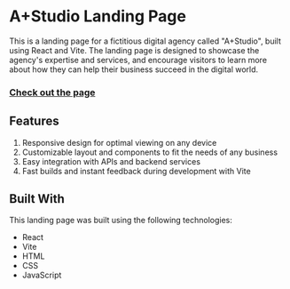 # A+Studio Landing Page
This is a landing page for a fictitious digital agency called "A+Studio", built using React and Vite. The landing page is designed to showcase the agency's expertise and services, and encourage visitors to learn more about how they can help their business succeed in the digital world.
### [Check out the page](https://neon-salamander-09ca74.netlify.app/)

## Features
1. Responsive design for optimal viewing on any device
2. Customizable layout and components to fit the needs of any business
3. Easy integration with APIs and backend services
4. Fast builds and instant feedback during development with Vite

## Built With
This landing page was built using the following technologies:
* React
* Vite
* HTML
* CSS
* JavaScript

